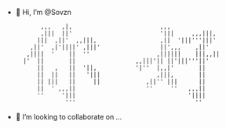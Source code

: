 - 👋 Hi, I’m @Sovzn

             ,,,   ,|,                         ,,,              
             ,|||  ||'                         '|||     ,,,|||, 
            |||  ,||'  ,,|||,                  ,||  '|||'''|||' 
          ,||'  ,|'||||' ,|||'                 ||',,,    ,||'   
         ,||||  '    ||  ''                   ,||||||    |||,,||
        |'  ||       ||                 ,,|||'|| ||'|||'''||'   
            ||   ,   ||  '||,           '|''  |,,|'       ||    
            ||  ||   ||   '|||                ,|||,       ||    
            || |||   ||     ||             ,||'' |||      ||    
            ||  ' ,,,||                    ''     ''   ,,,||    
            ''     '|||                                '||||    
                    '''                                  ''     



- 💞️ I’m looking to collaborate on ...
